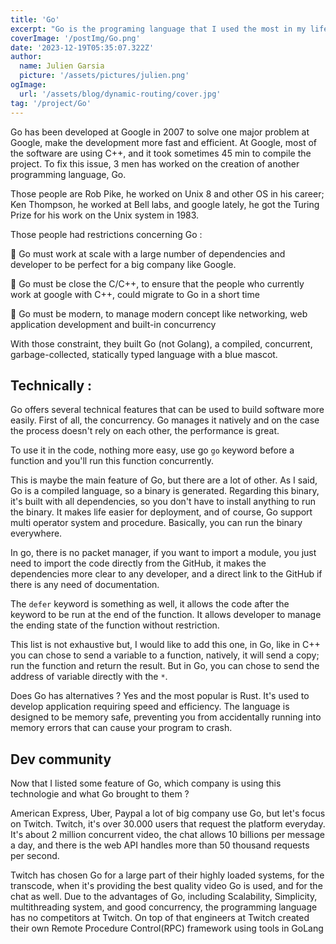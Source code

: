 ```yaml
---
title: 'Go'
excerpt: "Go is the programing language that I used the most in my life, I kinda like it"
coverImage: '/postImg/Go.png'
date: '2023-12-19T05:35:07.322Z'
author:
  name: Julien Garsia
  picture: '/assets/pictures/julien.png'
ogImage:
  url: '/assets/blog/dynamic-routing/cover.jpg'
tag: '/project/Go'
---
```


Go has been developed at Google in 2007 to solve one major problem at Google, make the development more fast and efficient. At Google, most of the software are using C++, and it took sometimes 45 min to compile the project. To fix this issue, 3 men has worked on the creation of another programming language, Go.

Those people are Rob Pike, he worked on Unix 8 and other OS in his career; Ken Thompson, he worked at Bell labs, and google lately, he got the Turing Prize for his work on the Unix system in 1983.

Those people had restrictions concerning Go : 

📍 Go must work at scale with a large number of dependencies and developer to be perfect for a big company like Google.

📍 Go must be close the C/C++, to ensure that the people who currently work at google with C++, could migrate to Go in a short time

📍 Go must be modern, to manage modern concept like networking, web application development and built-in concurrency

With those constraint, they built Go (not Golang), a compiled, concurrent, garbage-collected, statically typed language with a blue mascot.

## Technically :

Go offers several technical features that can be used to build software more easily. First of all, the concurrency. Go manages it natively and on the case the process doesn't rely on each other, the performance is great.

To use it in the code, nothing more easy, use go `go` keyword before a function and you'll run this function concurrently. 

This is maybe the main feature of Go, but there are a lot of other. As I said, Go is a compiled language, so a binary is generated. Regarding this binary, it's built with all dependencies, so you don't have to install anything to run the binary. It makes life easier for deployment, and of course, Go support multi operator system and procedure. Basically, you can run the binary everywhere.

In go, there is no packet manager, if you want to import a module, you just need to import the code directly from the GitHub, it makes the dependencies more clear to any developer, and a direct link to the GitHub if there is any need of documentation.

The `defer` keyword is something as well, it allows the code after the keyword to be run at the end of the function. It allows developer to manage the ending state of the function without restriction.

This list is not exhaustive but, I would like to add this one, in Go, like in C++ you can chose to send a variable to a function, natively, it will send a copy; run the function and return the result. But in Go, you can chose to send the address of variable directly with the `*`.

Does Go has alternatives ? Yes and the most popular is Rust. It's used to develop application requiring speed and efficiency. The language is designed to be memory safe, preventing you from accidentally running into memory errors that can cause your program to crash.

## Dev community

Now that I listed some feature of Go, which company is using this technologie and what Go brought to them ? 

American Express, Uber, Paypal a lot of big company use Go, but let's focus on Twitch. Twitch, it's over 30.000 users that request the platform everyday. It's about 2 million concurrent video, the chat allows 10 billions per message a day, and there is the web API handles more than 50 thousand requests per second.

Twitch has chosen Go for a large part of their highly loaded systems, for the transcode, when it's providing the best quality video Go is used, and for the chat as well. Due to the advantages of Go, including Scalability, Simplicity, multithreading system, and good concurrency, the programming language has no competitors at Twitch. On top of that engineers at Twitch created their own Remote Procedure Control(RPC) framework using tools in GoLang

